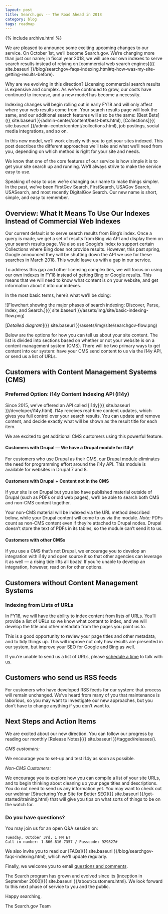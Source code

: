 ```yaml
---
layout: post
title: Search.gov -- The Road Ahead in 2018
category: blog
tags: roadmap 
---
```


{% include archive.html %}

We are pleased to announce some exciting upcoming changes to our service. On October 1st, we’ll become Search.gov. We’re changing more than just our name; in fiscal year 2018, we will use our own indexes to serve search results instead of relying on [commercial web search engines]({{ site.baseurl }}/blog/searchgov-faqs-indexing.html#q-how-was-my-site-getting-results-before).

Why are we evolving in this direction? Licensing commercial search results is expensive and complex. As we’ve continued to grow, our costs have continued to increase, and a new model has become a necessity. 

Indexing changes will begin rolling out in early FY18 and will only affect where your web results come from. Your search results page will look the same, and our additional search features will also be the same: [Best Bets]({{ site.baseurl }}/admin-center/content/best-bets.html), [Collections]({{ site.baseurl }}/admin-center/content/collections.html), job postings, social media integrations, and so on.

In this new model, we’ll work closely with you to get your sites indexed. This post describes the different approaches we’ll take and what we’ll need from you, depending on which method is right for your site and needs. 

We know that one of the core features of our service is how simple it is to get your site search up and running. We’ll always strive to make the service easy to use.

Speaking of easy to use: we’re changing our name to make things simpler. In the past, we’ve been FirstGov Search, FirstSearch, USAGov Search, USASearch, and most recently DigitalGov Search. Our new name is short, simple, and easy to remember.

## Overview: What It Means To Use Our Indexes Instead of Commercial Web Indexes

Our current default is to serve search results from Bing’s index. Once a query is made, we get a set of results from Bing via API and display them on your search results page. We also use Google’s index to support certain Collections where Bing does not provide results. However, this past spring, Google announced they will be shutting down the API we use for these searches in March 2018. This would leave us with a gap in our service. 

To address this gap and other licensing complexities, we will focus on using our own indexes in FY18 instead of getting Bing or Google results. This means that we will need to know what content is on your website, and get information about it into our indexes.

In the most basic terms, here’s what we’ll be doing:

![Flowchart showing the major phases of search indexing: Discover, Parse, Index, and Search.]({{ site.baseurl }}/assets/img/site/basic-indexing-flow.png)

[*Detailed diagram*]({{ site.baseurl }}/assets/img/site/searchgov-flow.png)

Below are the options for how you can tell us about your site content. The list is divided into sections based on whether or not your website is on a content management system (CMS). There will be two primary ways to get content into our system: have your CMS send content to us via the i14y API, or send us a list of URLs.

## Customers with Content Management Systems (CMS)
 
### Preferred Option: i14y Content Indexing API (i14y)
 
Since 2015, we’ve offered an API called [i14y]({{ site.baseurl }}/developer/i14y.html). I14y receives real-time content updates, which gives you full control over your search results. You can update and remove content, and decide exactly what will be shown as the result title for each item.

We are excited to get additional CMS customers using this powerful feature.

#### Customers with Drupal &mdash; We have a Drupal module for i14y!

For customers who use Drupal as their CMS, our [Drupal module]( https://www.drupal.org/project/usasearch) eliminates the need for programming effort around the i14y API. This module is available for websites in Drupal 7 and 8. 

#### Customers with Drupal + Content not in the CMS

If your site is on Drupal but you also have published material outside of Drupal (such as PDFs or old web pages), we’ll be able to search both CMS and non-CMS content together. 

Your non-CMS material will be indexed via the URL method described below, while your Drupal content will come to us via the module. *Note:* PDFs count as non-CMS content even if they’re attached to Drupal nodes. Drupal doesn’t store the text of PDFs in its tables, so the module can’t send it to us.

#### Customers with other CMSs

If you use a CMS that’s not Drupal, we encourage you to develop an integration with i14y and open source it so that other agencies can leverage it as well &mdash; a rising tide lifts all boats! If you’re unable to develop an integration, however, read on for other options.
 
## Customers without Content Management Systems
 
###  Indexing from Lists of URLs

In FY18, we will have the ability to index content from lists of URLs. You’ll provide a list of URLs so we know what content to index, and we will develop the title and other metadata from the pages you point us to. 

This is a good opportunity to review your page titles and other metadata, and to tidy things up. This will improve not only how results are presented in our system, but improve your SEO for Google and Bing as well.

If you’re unable to send us a list of URLs, please [schedule a time](mailto:search@support.digitalgov.gov) to talk with us.

## Customers who send us RSS feeds

For customers who have developed RSS feeds for our system: that process will remain unchanged. We’ve heard from many of you that maintenance is laborious, so you may want to investigate our new approaches, but you don’t have to change anything if you don’t want to. 

## Next Steps and Action Items

We are excited about our new direction. You can follow our progress by reading our monthly [Release Notes]({{ site.baseurl }}/tagged/releases/).

_CMS customers:_

We encourage you to set-up and test i14y as soon as possible. 

_Non-CMS Customers:_

We encourage you to explore how you can compile a list of your site URLs, and to begin thinking about cleaning up your page titles and descriptions. You do not need to send us any information yet. You may want to check out our webinar [Structuring Your Site for Better SEO]({{ site.baseurl }}/get-started/training.html) that will give you tips on what sorts of things to be on the watch for.

### Do you have questions? 

You may join us for an open Q&A session on:

```
Tuesday, October 3rd, 1 PM ET
Call in number: 1-866-816-7357 / Passcode: 929827#
```

We also invite you to read our [FAQs]({{ site.baseurl }}/blog/searchgov-faqs-indexing.html), which we'll update regularly.

Finally, we welcome you to email [questions and comments](mailto:search@support.digitalgov.gov).

The Search program has grown and evolved since its [inception in September 2000]({{ site.baseurl }}/about/customers.html). We look forward to this next phase of service to you and the public. 

Happy searching,

The Search.gov Team

